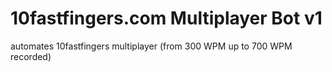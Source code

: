 # 10fastfingers.com Multiplayer Bot v1
automates 10fastfingers multiplayer (from 300 WPM up to 700 WPM recorded)
